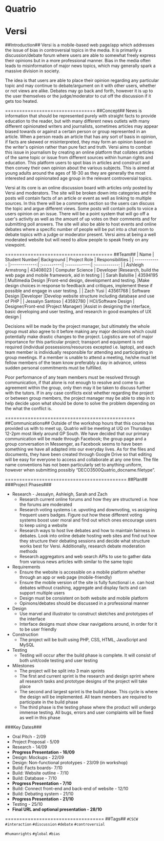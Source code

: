# Quatrio
# Versi
##Introduction##
Versi is a mobile-based web page/app which addresses the issue of bias in controversial topics in the media. It is primarily a discussion/debate forum where users are able to somewhat freely express their opinions but in a more professional manner. Bias in the media often leads to misinformation of major news topics, which may generally spark a massive division in society.

The idea is that users are able to place their opinion regarding any particular topic and may continue to debate/argument on it with other users, whether or not views are alike. Debates may go back and forth, however it is up to the user themselves or the judge/moderator to cut off the discussion if it gets too heated.

================================
##Concept##
News is information that should be represented purely with straight facts to provide education to the reader, but with many different news outlets with many different opinionated writers and journalists, sometimes articles may appear biased towards or against a certain person or group represented in an article. When a person reads an article that has any sort of basis in opinion, if facts are skewed or misinterpreted, they may form an opinion based on the writer's opinion rather than pure fact and truth. Versi aims to combat this issue in journalism by creating an online platform that collates articles of the same topic or issue from different sources within human rights and education. This platform users to spot bias in articles and construct and then convey their own opinion about the various subjects. This is aimed at young adults around the ages of 18-30 as they are generally the most interested and opinionated age group in the relevant controversial topics.

Versi at its core is an online discussion board with articles only posted by Versi and moderators. The site will be broken down into categories and the posts will contain facts of an article or event as well as linking to multiple sources. In this there will be a comments section so the users can discuss the topic and argue different views. Some posts will contain polls to voice a users opinion on an issue. There will be a point system that will go off a user's activity as well as the amount of up votes on their comments and for submitting poll answers. The site will also be able to host events and online debates where a specific number of people will be put into a chat room to debate topics with a judge or moderator present. Versi aims at being a well moderated website but will need to allow people to speak freely on any viewpoint. 

======================================
##Team##
| Name          | Student Number| Background | Project Role | Responsibilities |
| ------------- |:-------------:| :----------:| :------------:|  :------------:   |
| Ashleigh Armstrong  | 43408023 | Computer Science      |  Developer            |Research, build the web page and mobile framework, aid in testing                  |
| Sarah Balsillie     | 43594195      |   Multimedia Design      |Front-end design, development and testing.               |Make design choices in response to feedback and critiques, implement these if possible and engage in user testing.                  |
| Zach Yusi | 43561768     |    Software Design      |Developer                |Develop website structure including database and use of PHP                |
| Jessalyn Santoso | 43592780      |    HCI/Software Design      | Designer/Front-end (Project Manager)             |Assist in designing the interface, basic developing and user testing, and research in good examples of UX design                  |

Decisions will be made by the project manager, but ultimately the whole group must also agree to it before making any major decisions which could potentially make drastic changes to the project. Logistics are not of major importance for this particular project; transport and equipment is not required (individual possessions/resources excepted i.e. laptop), and each team member is individually responsible for attending and participating in group meetings. If a member is unable to attend a meeting, he/she must let fellow members of the team know preferably a day in advance, unless sudden personal commitments must be fulfilled.

Poor performance of any team members must be resolved through communication, if that alone is not enough to resolve and come to an agreement within the group, only then may it be taken to discuss further with the tutors. If in any case conflicts exist whether regarding the project or between group members, the project manager may be able to step in to help decide upon what should be done to solve the problem depending on the what the conflict is.

==============================================
##Communications##
Outside of the workshop hours that this course has provided us with to meet up, Quatrio will be meeting at UQ on Thursdays 12-2pm most likely around GP South. We have decided that our primary communication will be made through Facebook; the group page and a group conversation in Messenger, as Facebook seems to have been something we have all adapted into our everyday lives. As for the files and documents, they have been created through Google Drive so that editing will be easy for everyone to access and collaborate at any one time. The file name conventions has not been particularly set to anything uniform, however when submitting possibly “DECO3500Quatrio_docname.filetype”.

===========================================
##Plan##
###Project Phases###
* Research - Jessalyn, Ashleigh, Sarah and Zach
  * Research current online forums and how they are structured i.e. how the forums are moderated
  * Research voting systems i.e. upvoting and downvoting, vs assigning frequent users badges. Figure out how these different voting systems boost user moral and find out which ones encourage users to keep using a website
  * Research ways to host live debates and how to maintain fairness in debates. Look into online debate hosting web sites and find out how they structure their debating sessions and decide what structure works best for Versi. Additionally, research debate moderation methods
  * Research aggregators and web search APIs to use to gather data from various news articles with similar to the same topic
* Requirements
  * Ensure the website is accessible on a mobile platform whether through an app or web page (mobile-friendly)
  * Ensure the mobile version of the site is fully functional i.e. can host debates without crashing, aggregate and display facts and can support multiple users
  * Design must be consistent on both website and mobile platform
  * Opinions/debates should be discussed in a professional manner
* Design
  * Use marvel and illustrator to construct sketches and prototypes of the interface
  * Interface designs must show clear navigations around, in order for it to be user friendly
* Construction
  * The project will be built using PHP, CSS, HTML, JavaScript and MySQL
* Testing
  * Testing will occur after the build phase is complete. It will consist of both unit/code testing and user testing
* Milestones 
  * The project will be split into 3 main sprints
   * The first and current sprint is the research and design sprint where all research tasks and prototype designs of the project will take place 
   * The second and largest sprint is the build phase. This cycle is where the design will be implemented. All team members are required to participate in the build phase
   * The third phase is the testing phase where the product will undergo immense testing. All bugs, errors and user complaints will be fixed as well in this phase

###Key Dates###
* Oral Pitch - 2/09
* Project Proposal - 5/09
* Research - 14/09
* **Progress Presentation - 16/09**
* Design: Mockups - 22/09
* Design: Non-functional prototypes - 23/09 (in workshop)
* Build: Facts boards- 7/10
* Build: Website outline - 7/10
* Build: Database - 7/10
* **Progress Presentation - 7/10**
* Build: Connect front-end and back-end of website - 12/10
* Build: Debating system - 21/10
* **Progress Presentation - 21/10**
* Testing - 25/10
* **Final URL and optional presentation - 28/10**

===================================
##Tags##
`#CSCW` `#interaction` `#discussion` `#debate` `#controversial`

`#humanrights` `#global` `#bias`




  
